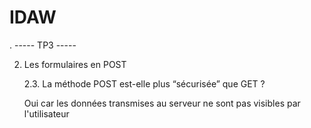 # IDAW

.
----- TP3 -----

2. Les formulaires en POST

    2.3. La méthode POST est-elle plus “sécurisée” que GET ?
    
    Oui car les données transmises au serveur ne sont pas visibles par l'utilisateur
